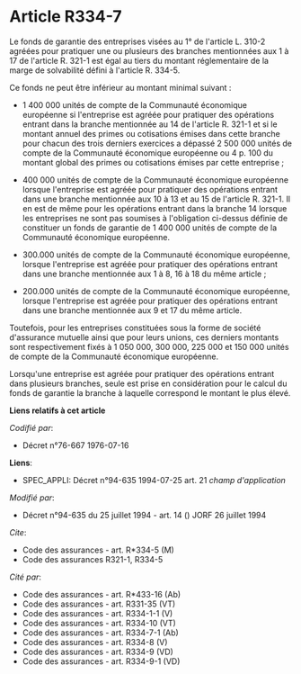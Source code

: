 # Article R334-7

Le fonds de garantie des entreprises visées au 1° de l'article L. 310-2 agréées pour pratiquer une ou plusieurs des branches
mentionnées aux 1 à 17 de l'article R. 321-1 est égal au tiers du montant réglementaire de la marge de solvabilité défini à
l'article R. 334-5.

Ce fonds ne peut être inférieur au montant minimal suivant :

- 1 400 000 unités de compte de la Communauté économique européenne si l'entreprise est agréée pour pratiquer des opérations
entrant dans la branche mentionnée au 14 de l'article R. 321-1 et si le montant annuel des primes ou cotisations émises dans
cette branche pour chacun des trois derniers exercices a dépassé 2 500 000 unités de compte de la Communauté économique
européenne ou 4 p. 100 du montant global des primes ou cotisations émises par cette entreprise ;

- 400 000 unités de compte de la Communauté économique européenne lorsque l'entreprise est agréée pour pratiquer des
opérations entrant dans une branche mentionnée aux 10 à 13 et au 15 de l'article R. 321-1. Il en est de même pour les
opérations entrant dans la branche 14 lorsque les entreprises ne sont pas soumises à l'obligation ci-dessus définie de
constituer un fonds de garantie de 1 400 000 unités de compte de la Communauté économique européenne.

- 300.000 unités de compte de la Communauté économique européenne, lorsque l'entreprise est agréée pour pratiquer des
opérations entrant dans une branche mentionnée aux 1 à 8, 16 à 18 du même article ;

- 200.000 unités de compte de la Communauté économique européenne, lorsque l'entreprise est agréée pour pratiquer des
opérations entrant dans une branche mentionnée aux 9 et 17 du même article.

Toutefois, pour les entreprises constituées sous la forme de société d'assurance mutuelle ainsi que pour leurs unions, ces
derniers montants sont respectivement fixés à 1 050 000, 300 000, 225 000 et 150 000 unités de compte de la Communauté
économique européenne.

Lorsqu'une entreprise est agréée pour pratiquer des opérations entrant dans plusieurs branches, seule est prise en
considération pour le calcul du fonds de garantie la branche à laquelle correspond le montant le plus élevé.

**Liens relatifs à cet article**

_Codifié par_:

  - Décret n°76-667 1976-07-16

**Liens**:

  - SPEC_APPLI: Décret n°94-635 1994-07-25 art. 21 *champ d'application*

_Modifié par_:

  - Décret n°94-635 du 25 juillet 1994 - art. 14 () JORF 26 juillet 1994

_Cite_:

  - Code des assurances - art. R*334-5 (M)
  - Code des assurances R321-1, R334-5

_Cité par_:

  - Code des assurances - art. R*433-16 (Ab)
  - Code des assurances - art. R331-35 (VT)
  - Code des assurances - art. R334-1-1 (V)
  - Code des assurances - art. R334-10 (VT)
  - Code des assurances - art. R334-7-1 (Ab)
  - Code des assurances - art. R334-8 (V)
  - Code des assurances - art. R334-9 (VD)
  - Code des assurances - art. R334-9-1 (VD)
